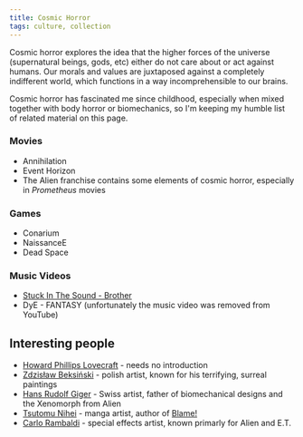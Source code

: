 ```yaml
---
title: Cosmic Horror
tags: culture, collection
---
```


Cosmic horror explores the idea that the higher forces of the universe
(supernatural beings, gods, etc) either do not care about or act against
humans. Our morals and values are juxtaposed against a completely indifferent
world, which functions in a way incomprehensible to our brains.

Cosmic horror has fascinated me since childhood, especially when mixed together
with body horror or biomechanics, so I'm keeping my humble list of related
material on this page.

### Movies

- Annihilation
- Event Horizon
- The Alien franchise contains some elements of cosmic horror, especially in
  *Prometheus* movies

### Games

- Conarium
- NaissanceE
- Dead Space

### Music Videos

- [Stuck In The Sound -
  Brother](https://youtu.be/J417T5crtm4?si=j1WUksE2q_Er8e5U)
- DyE - FANTASY (unfortunately the music video was removed from YouTube)

## Interesting people

- [Howard Phillips Lovecraft](https://en.wikipedia.org/wiki/H._P._Lovecraft) -
  needs no introduction
- [Zdzisław
  Beksiński](https://en.wikipedia.org/wiki/Zdzis%C5%82aw_Beksi%C5%84ski) -
  polish artist, known for his terrifying, surreal paintings
- [Hans Rudolf Giger](https://en.wikipedia.org/wiki/H._R._Giger) - Swiss
  artist, father of biomechanical designs and the Xenomorph from Alien
- [Tsutomu Nihei](https://en.wikipedia.org/wiki/Tsutomu_Nihei) - manga artist,
  author of [Blame!](https://en.wikipedia.org/wiki/Blame!)
- [Carlo Rambaldi](https://en.wikipedia.org/wiki/Carlo_Rambaldi) - special
  effects artist, known primarly for Alien and E.T.

